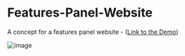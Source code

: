 # Features-Panel-Website
A concept for a features panel website - ([Link to the Demo](https://kooroshoo.github.io/Features-Panel-Website/))

![image](https://user-images.githubusercontent.com/26629624/158071655-e9525db5-042a-47bf-94f2-f23ed4420308.png)

